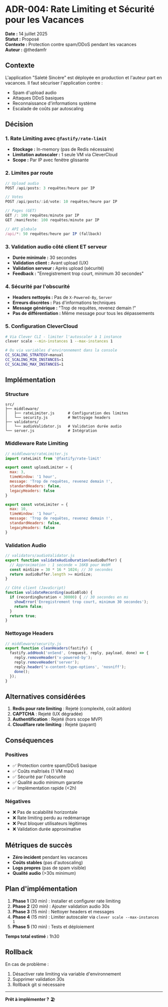 # ADR-004: Rate Limiting et Sécurité pour les Vacances

**Date :** 14 juillet 2025  
**Statut :** Proposé  
**Contexte :** Protection contre spam/DDoS pendant les vacances  
**Auteur :** @thedamfr

## Contexte

L'application "Saleté Sincère" est déployée en production et l'auteur part en vacances. Il faut sécuriser l'application contre :
- Spam d'upload audio
- Attaques DDoS basiques
- Reconnaissance d'informations système
- Escalade de coûts par autoscaling

## Décision

### 1. Rate Limiting avec `@fastify/rate-limit`
- **Stockage :** In-memory (pas de Redis nécessaire)
- **Limitation autoscaler :** 1 seule VM via CleverCloud
- **Scope :** Par IP avec fenêtre glissante

### 2. Limites par route
```javascript
// Upload audio
POST /api/posts: 3 requêtes/heure par IP

// Votes  
POST /api/posts/:id/vote: 10 requêtes/heure par IP

// Pages (GET)
GET /: 100 requêtes/minute par IP
GET /manifeste: 100 requêtes/minute par IP

// API globale
/api/*: 50 requêtes/heure par IP (fallback)
```

### 3. Validation audio côté client ET serveur
- **Durée minimale :** 30 secondes
- **Validation client :** Avant upload (UX)
- **Validation serveur :** Après upload (sécurité)
- **Feedback :** "Enregistrement trop court, minimum 30 secondes"

### 4. Sécurité par l'obscurité
- **Headers nettoyés :** Pas de `X-Powered-By`, `Server`
- **Erreurs discrètes :** Pas d'informations techniques
- **Message générique :** "Trop de requêtes, revenez demain !"
- **Pas de différentiation :** Même message pour tous les dépassements

### 5. Configuration CleverCloud
```bash
# Via Clever CLI - limiter l'autoscaler à 1 instance
clever scale --min-instances 1 --max-instances 1

# Ou via variables d'environnement dans la console
CC_SCALING_STRATEGY=manual
CC_SCALING_MIN_INSTANCES=1
CC_SCALING_MAX_INSTANCES=1
```

## Implémentation

### Structure
```
src/
├── middleware/
│   ├── rateLimiter.js      # Configuration des limites
│   └── security.js         # Nettoyage headers
├── validators/
│   └── audioValidator.js   # Validation durée audio
└── server.js               # Intégration
```

### Middleware Rate Limiting
```javascript
// middleware/rateLimiter.js
import rateLimit from '@fastify/rate-limit'

export const uploadLimiter = {
  max: 3,
  timeWindow: '1 hour',
  message: 'Trop de requêtes, revenez demain !',
  standardHeaders: false,
  legacyHeaders: false
}

export const voteLimiter = {
  max: 10,
  timeWindow: '1 hour',
  message: 'Trop de requêtes, revenez demain !',
  standardHeaders: false,
  legacyHeaders: false
}
```

### Validation Audio
```javascript
// validators/audioValidator.js
export function validateAudioDuration(audioBuffer) {
  // Approximation : 1 seconde ≈ 16KB pour WebM
  const minSize = 30 * 16 * 1024; // 30 secondes
  return audioBuffer.length >= minSize;
}

// Côté client (JavaScript)
function validateRecording(audioBlob) {
  if (recordingDuration < 30000) { // 30 secondes en ms
    showError('Enregistrement trop court, minimum 30 secondes');
    return false;
  }
  return true;
}
```

### Nettoyage Headers
```javascript
// middleware/security.js
export function cleanHeaders(fastify) {
  fastify.addHook('onSend', (request, reply, payload, done) => {
    reply.removeHeader('x-powered-by');
    reply.removeHeader('server');
    reply.header('x-content-type-options', 'nosniff');
    done();
  });
}
```

## Alternatives considérées

1. **Redis pour rate limiting** : Rejeté (complexité, coût addon)
2. **CAPTCHA** : Rejeté (UX dégradée)
3. **Authentification** : Rejeté (hors scope MVP)
4. **Cloudflare rate limiting** : Rejeté (payant)

## Conséquences

### Positives
- ✅ Protection contre spam/DDoS basique
- ✅ Coûts maîtrisés (1 VM max)
- ✅ Sécurité par l'obscurité
- ✅ Qualité audio minimum garantie
- ✅ Implémentation rapide (<2h)

### Négatives
- ❌ Pas de scalabilité horizontale
- ❌ Rate limiting perdu au redémarrage
- ❌ Peut bloquer utilisateurs légitimes
- ❌ Validation durée approximative

## Métriques de succès

- **Zéro incident** pendant les vacances
- **Coûts stables** (pas d'autoscaling)
- **Logs propres** (pas de spam visible)
- **Qualité audio** (>30s minimum)

## Plan d'implémentation

1. **Phase 1** (30 min) : Installer et configurer rate limiting
2. **Phase 2** (20 min) : Ajouter validation audio 30s
3. **Phase 3** (15 min) : Nettoyer headers et messages
4. **Phase 4** (15 min) : Limiter autoscaler via `clever scale --max-instances 1`
5. **Phase 5** (10 min) : Tests et déploiement

**Temps total estimé :** 1h30

## Rollback

En cas de problème :
1. Désactiver rate limiting via variable d'environnement
2. Supprimer validation 30s
3. Rollback git si nécessaire

---

**Prêt à implémenter ?** 🏖️
